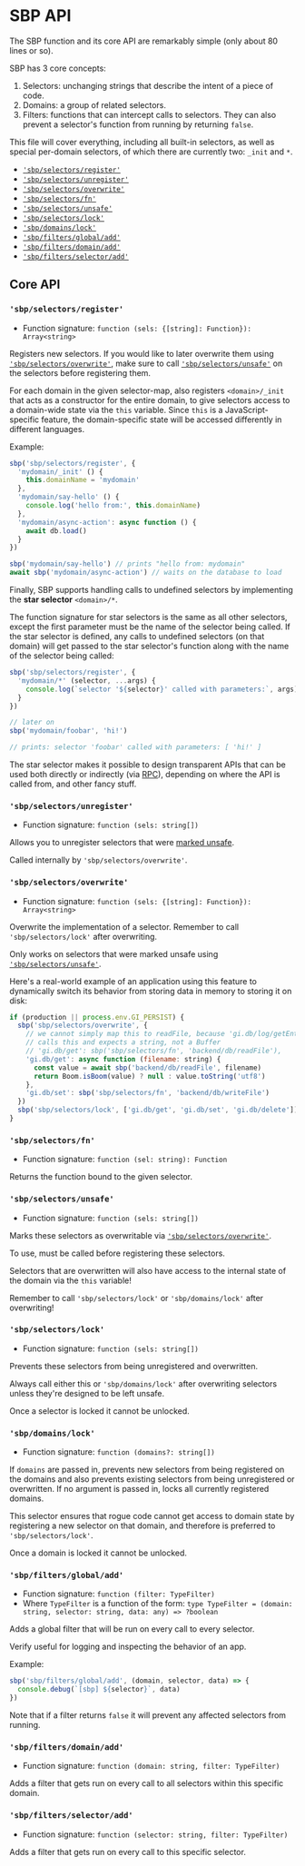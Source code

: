 # SBP API

The SBP function and its core API are remarkably simple (only about 80 lines or so).

SBP has 3 core concepts:

1. Selectors: unchanging strings that describe the intent of a piece of code.
2. Domains: a group of related selectors.
3. Filters: functions that can intercept calls to selectors. They can also prevent a selector's function from running by returning `false`.

This file will cover everything, including all built-in selectors, as well as special per-domain selectors, of which there are currently two: `_init` and `*`.

- [`'sbp/selectors/register'`](#sbpselectorsregister)
- [`'sbp/selectors/unregister'`](#sbpselectorsunregister)
- [`'sbp/selectors/overwrite'`](#sbpselectorsoverwrite)
- [`'sbp/selectors/fn'`](#sbpselectorsfn)
- [`'sbp/selectors/unsafe'`](#sbpselectorsunsafe)
- [`'sbp/selectors/lock'`](#sbpselectorslock)
- [`'sbp/domains/lock'`](#sbpdomainslock)
- [`'sbp/filters/global/add'`](#sbpfiltersglobaladd)
- [`'sbp/filters/domain/add'`](#sbpfiltersdomainadd)
- [`'sbp/filters/selector/add'`](#sbpfiltersselectoradd)

## Core API

### `'sbp/selectors/register'`

- Function signature: `function (sels: {[string]: Function}): Array<string>`

Registers new selectors. If you would like to later overwrite them using [`'sbp/selectors/overwrite'`](#sbpselectorsoverwrite), make sure to call [`'sbp/selectors/unsafe'`](#sbpselectorsunsafe) on the selectors before registering them.

For each domain in the given selector-map, also registers `<domain>/_init` that acts as a constructor for the entire domain, to give selectors access to a domain-wide state via the `this` variable. Since `this` is a JavaScript-specific feature, the domain-specific state will be accessed differently in different languages.

Example:

```js
sbp('sbp/selectors/register', {
  'mydomain/_init' () {
    this.domainName = 'mydomain'
  },
  'mydomain/say-hello' () {
    console.log('hello from:', this.domainName)
  },
  'mydomain/async-action': async function () {
    await db.load()
  }
})

sbp('mydomain/say-hello') // prints "hello from: mydomain"
await sbp('mydomain/async-action') // waits on the database to load
```

Finally, SBP supports handling calls to undefined selectors by implementing the **star selector** `<domain>/*`.

The function signature for star selectors is the same as all other selectors, except the first parameter must be the name of the selector being called. If the star selector is defined, any calls to undefined selectors (on that domain) will get passed to the star selector's function along with the name of the selector being called:

```js
sbp('sbp/selectors/register', {
  'mydomain/*' (selector, ...args) {
    console.log(`selector '${selector}' called with parameters:`, args)
  }
})

// later on
sbp('mydomain/foobar', 'hi!')

// prints: selector 'foobar' called with parameters: [ 'hi!' ]
```

The star selector makes it possible to design transparent APIs that can be used both directly or indirectly (via [RPC](https://en.wikipedia.org/wiki/Remote_procedure_call)), depending on where the API is called from, and other fancy stuff.

### `'sbp/selectors/unregister'`

- Function signature: `function (sels: string[])`

Allows you to unregister selectors that were [marked unsafe](#sbpselectorsunsafe).

Called internally by `'sbp/selectors/overwrite'`.

### `'sbp/selectors/overwrite'`

- Function signature: `function (sels: {[string]: Function}): Array<string>`

Overwrite the implementation of a selector. Remember to call `'sbp/selectors/lock'` after overwriting.

Only works on selectors that were marked unsafe using [`'sbp/selectors/unsafe'`](#sbpselectorsunsafe).

Here's a real-world example of an application using this feature to dynamically switch its behavior from storing data in memory to storing it on disk:

```js
if (production || process.env.GI_PERSIST) {
  sbp('sbp/selectors/overwrite', {
    // we cannot simply map this to readFile, because 'gi.db/log/getEntry'
    // calls this and expects a string, not a Buffer
    // 'gi.db/get': sbp('sbp/selectors/fn', 'backend/db/readFile'),
    'gi.db/get': async function (filename: string) {
      const value = await sbp('backend/db/readFile', filename)
      return Boom.isBoom(value) ? null : value.toString('utf8')
    },
    'gi.db/set': sbp('sbp/selectors/fn', 'backend/db/writeFile')
  })
  sbp('sbp/selectors/lock', ['gi.db/get', 'gi.db/set', 'gi.db/delete'])
}
```

### `'sbp/selectors/fn'`

- Function signature: `function (sel: string): Function`

Returns the function bound to the given selector.

### `'sbp/selectors/unsafe'`

- Function signature: `function (sels: string[])`

Marks these selectors as overwritable via [`'sbp/selectors/overwrite'`](#sbpselectorsoverwrite).

To use, must be called before registering these selectors.

Selectors that are overwritten will also have access to the internal state of the domain via the `this` variable!

Remember to call `'sbp/selectors/lock'` or `'sbp/domains/lock'` after overwriting!

### `'sbp/selectors/lock'`

- Function signature: `function (sels: string[])`

Prevents these selectors from being unregistered and overwritten.

Always call either this or `'sbp/domains/lock'` after overwriting selectors unless they're designed to be left unsafe.

Once a selector is locked it cannot be unlocked.

### `'sbp/domains/lock'`

- Function signature: `function (domains?: string[])`

If `domains` are passed in, prevents new selectors from being registered on the domains and also prevents existing selectors from being unregistered or overwritten.
If no argument is passed in, locks all currently registered domains.

This selector ensures that rogue code cannot get access to domain state by registering a new selector on that domain, and therefore is preferred to `'sbp/selectors/lock'`.

Once a domain is locked it cannot be unlocked.

### `'sbp/filters/global/add'`

- Function signature: `function (filter: TypeFilter)`
- Where `TypeFilter` is a function of the form: `type TypeFilter = (domain: string, selector: string, data: any) => ?boolean`

Adds a global filter that will be run on every call to every selector.

Verify useful for logging and inspecting the behavior of an app.

Example:

```js
sbp('sbp/filters/global/add', (domain, selector, data) => {
  console.debug(`[sbp] ${selector}`, data)
})
```

Note that if a filter returns `false` it will prevent any affected selectors from running.

### `'sbp/filters/domain/add'`

- Function signature: `function (domain: string, filter: TypeFilter)`

Adds a filter that gets run on every call to all selectors within this specific domain.

### `'sbp/filters/selector/add'`

- Function signature: `function (selector: string, filter: TypeFilter)`

Adds a filter that gets run on every call to this specific selector.
